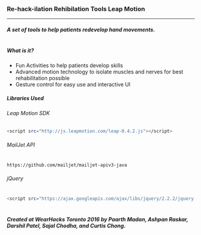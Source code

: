 ### Re-hack-ilation Rehibilation Tools Leap Motion
___

##### A set of tools to help patients redevelop hand movements.
#
#
##### What is it?
- Fun Activities to help patients develop skills
- Advanced motion technology to isolate muscles and nerves for best rehabilitation possible
- Gesture control for easy use and interactive  UI
##### Libraries Used

###### Leap Motion SDK
```sh
<script src="http://js.leapmotion.com/leap-0.4.2.js"></script>
```
###### MailJet API
#
 ```sh
https://github.com/mailjet/mailjet-apiv3-java
```
###### jQuery
#
 ```sh
<script src="https://ajax.googleapis.com/ajax/libs/jquery/2.2.2/jquery.min.js"></script>
```


#
#
##### Created at WearHacks Toronto 2016 by Paarth Madan, Ashpan Raskar, Darshil Patel, Sajal Chodha, and Curtis Chong.
#
#




